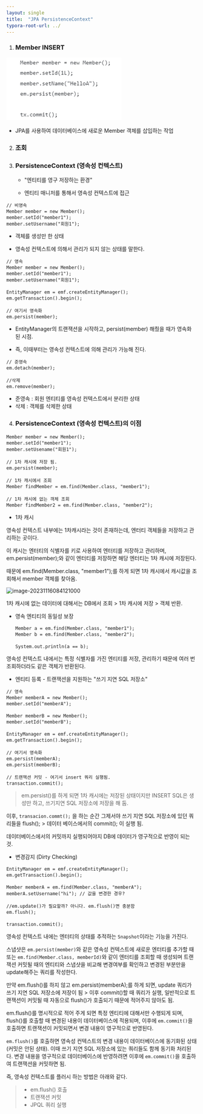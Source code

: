 ```yaml
---
layout: single
title:  "JPA PersistenceContext"
typora-root-url: ../
---
```




1. ###  Member INSERT

![20231027_173437](/images/2023-10-27-jpa-PersistenceContext/20231027_173437-1698396336988-2.jpg)

- JPA를 사용하여 데이터베이스에 새로운 Member 객체를 삽입하는 작업



2. ###  조회

<script src="https://gist.github.com/XOHW91/9f276cbf37331bafc5b1ac484442d6aa.js"></script>

3. ### PersistenceContext (영속성 컨텍스트)
   
   - "엔티티를 영구 저장하는 환경"
   
   - 엔티티 매니저를 통해서 영속성 컨텍스트에 접근
   
     

```
// 비영속
Member member = new Member();
member.setId("member1");
member.setUsername("회원1");
```

- 객체를 생성만 한 상태

- 영속성 컨텍스트에 의해서 관리가 되지 않는 상태를 말한다.

  

```
// 영속
Member member = new Member();
member.setId("member1");
member.setUsername("회원1");

EntityManager em = emf.createEntityManager();
em.getTransaction().begin();

// 여기서 영속화
em.persist(member);
```

- EntityManager의 트랜잭션을 시작하고, persist(member) 해줬을 때가 영속화 된 시점.

- 즉, 이때부터는 영속성 컨텍스트에 의해 관리가 가능해 진다.

  

```
// 준영속
em.detach(member);

//삭제
em.remove(member);
```

- 준영속 : 회원 엔티티를 영속성 컨텍스트에서 분리한 상태
- 삭제 : 객체를 삭제한 상태





4. ###  PersistenceContext (영속성 컨텍스트)의 이점

```
Member member = new Member();
member.setId("member1");
member.setUsename("회원1");

// 1차 캐시에 저장 됨.
em.persist(member);

// 1차 캐시에서 조회
Member findMember = em.find(Member.class, "member1");

// 1차 캐시에 없는 객체 조회
Member findMember2 = em.find(Member.class, "member2");
```



- 1차 캐시 

영속성 컨텍스트 내부에는 1차캐시라는 것이 존재하는데, 엔터티 객체들을 저장하고 관리하는 곳이다.

이 캐시는 엔터티의 식별자를 키로 사용하여 엔터티를 저장하고 관리하며, em.persist(member);와 같이 엔터티를 저장하면 해당 엔터티는 1차 캐시에 저장된다.

때문에 em.find(Member.class, "member1");를 하게 되면 1차 캐시에서 캐시값을 조회해서 member 객체를 찾아옴. 



![image-20231116084121000](/images/2023-10-27-jpa-PersistenceContext/image-20231116084121000.png)



1차 캐시에 없는 데이터에 대해서는 DB에서 조회 > 1차 캐시에 저장 > 객체 반환.





- 영속 엔티티의 동일성 보장

  ```
  Member a = em.find(Member.class, "member1");
  Member b = em.find(Member.class, "member2");
  
  System.out.println(a == b); 
  ```

영속성 컨텍스트 내에서는 특정 식별자를 가진 엔티티를 저장, 관리하기 때문에 여러 번 조회하더라도 같은 객체가 반환된다.





- 엔티티 등록 - 트랜잭션을 지원하는 "쓰기 지연 SQL 저장소"

```
// 영속
Member memberA = new Member();
member.setId("memberA");

Member memberB = new Member();
member.setId("memberB");

EntityManager em = emf.createEntityManager();
em.getTransaction().begin();

// 여기서 영속화
em.persist(memberA);
em.persist(memberB);

// 트랜잭션 커밋 - 여기서 insert 쿼리 실행됨.
transaction.commit(); 
```



> em.persist()를 하게 되면 1차 캐시에는 저장된 상태이지만 INSERT SQL은 생성만 하고, 쓰기지연 SQL 저장소에 저장을 해 둠.



이후, `transacion.commt();` 을 하는 순간 그제서야 쓰기 지연 SQL 저장소에 있던 쿼리들을 flush(); > 데이터 베이스에서의 commit(); 이 실행 됨.

데이터베이스에서의 커밋까지 실행되어야지  DB에 데이터가 영구적으로 반영이 되는 것. 



- 변경감지 (Dirty Checking)

  

```
EntityManager em = emf.createEntityManager();
em.getTransaction().begin();

Member memberA = em.find(Member.class, "memberA");
memberA.setUsername("hi"); // 값을 변경한 경우?

//em.update()가 필요할까? 아니다. em.flush()면 충분함
em.flush();

transaction.commit();
```

영속성 컨텍스트 내에는 엔터티의 상태를 추적하는 `Snapshot`이라는 기능을 가진다.

스냅샷은 `em.persist(member)`와 같은 영속성 컨텍스트에 새로운 엔터티를 추가할 때 또는 `em.find(Member.class, memberId)`와 같이 엔터티를 조회할 때 생성되며 트랜잭션 커밋될 때의 엔티티와 스냅샷을 비교해 변경여부를 확인하고 변경된 부분만을 update해주는 쿼리를 작성한다.



만약 em.flush()를 하지 않고 em.persist(memberA);를 하게 되면, update 쿼리가 쓰기 지연 SQL 저장소에 저장이 됨 > 이후 commit()할 때 쿼리가 실행, 일반적으로 트랜잭션이 커밋될 때 자동으로 flush()가 호출되기 때문에 적어주지 않아도 됨.

em.flush()를 명시적으로 적어 주게 되면 특정 엔티티에 대해서만 수행되게 되며, flush()를 호출할 때 변경된 내용이 데이터베이스에 적용되며, 이후에 `em.commit()`을 호출하면 트랜잭션이 커밋되면서 변경 내용이 영구적으로 반영된다.



`em.flush()`를 호출하면 영속성 컨텍스트의 변경 내용이 데이터베이스에 동기화된 상태(커밋은 안된 상태). 이때 쓰기 지연 SQL 저장소에 있는 쿼리들도 함께 동기화 처리된다.  변경 내용을 영구적으로 데이터베이스에 반영하려면 이후에 `em.commit()`을 호출하여 트랜잭션을 커밋하면 됨. 



즉, 영속성 컨텍스트를 플러시 하는 방법은 아래와 같다.

> - em.flush() 호출
> - 트랜잭션 커밋
> - JPQL 쿼리 실행 

















